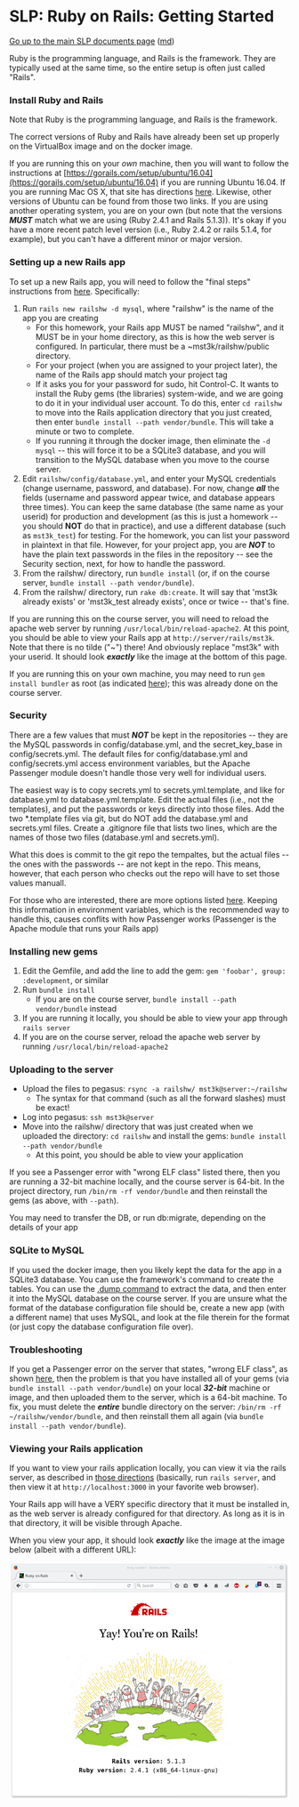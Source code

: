 SLP: Ruby on Rails: Getting Started
===================================

[Go up to the main SLP documents page](index.html) ([md](index.md))

Ruby is the programming language, and Rails is the framework.  They are typically used at the same time, so the entire setup is often just called "Rails".

### Install Ruby and Rails

Note that Ruby is the programming language, and Rails is the framework.

The correct versions of Ruby and Rails have already been set up properly on the VirtualBox image and on the docker image.

If you are running this on your *own* machine, then you will want to follow the instructions at [https://gorails.com/setup/ubuntu/16.04](https://gorails.com/setup/ubuntu/16.04) if you are running Ubuntu 16.04.  If you are running Mac OS X, that site has directions [here](https://gorails.com/setup/osx).  Likewise, other versions of Ubuntu can be found from those two links.  If you are using another operating system, you are on your own (but note that the versions ***MUST*** match what we are using (Ruby 2.4.1 and Rails 5.1.3)).  It's okay if you have a more recent patch level version (i.e., Ruby 2.4.2 or rails 5.1.4, for example), but you can't have a different minor or major version.

### Setting up a new Rails app

To set up a new Rails app, you will need to follow the "final steps" instructions from [here](https://gorails.com/setup/ubuntu/16.04).  Specifically:

1. Run `rails new railshw -d mysql`, where "railshw" is the name of the app you are creating
    - For this homework, your Rails app MUST be named "railshw", and it MUST be in your home directory, as this is how the web server is configured.  In particular, there must be a ~mst3k/railshw/public directory.
    - For your project (when you are assigned to your project later), the name of the Rails app should match your project tag
    - If it asks you for your password for sudo, hit Control-C.  It wants to install the Ruby gems (the libraries) system-wide, and we are going to do it in your individual user account.  To do this, enter `cd railshw` to move into the Rails application directory that you just created, then enter `bundle install --path vendor/bundle`.  This will take a minute or two to complete.
    - If you running it through the docker image, then eliminate the `-d mysql` -- this will force it to be a SQLite3 database, and you will transition to the MySQL database when you move to the course server.
2. Edit `railshw/config/database.yml`, and enter your MySQL credentials (change username, password, and database).  For now, change ***all*** the fields (username and password appear twice, and database appears three times).  You can keep the same database (the same name as your userid) for production and development (as this is just a homework -- you should **NOT** do that in practice), and use a different database (such as `mst3k_test`) for testing.  For the homework, you can list your password in plaintext in that file.  However, for your project app, you are ***NOT*** to have the plain text passwords in the files in the repository -- see the Security section, next, for how to handle the password.
3. From the railshw/ directory, run `bundle install` (or, if on the course server, `bundle install --path vendor/bundle`).
4. From the railshw/ directory, run `rake db:create`.  It will say that 'mst3k already exists' or 'mst3k_test already exists', once or twice -- that's fine.

If you are running this on the course server, you will need to reload the apache web server by running `/usr/local/bin/reload-apache2`.  At this point, you should be able to view your Rails app at `http://server/rails/mst3k`.  Note that there is no tilde ("~") there!  And obviously replace "mst3k" with your userid.  It should look ***exactly*** like the image at the bottom of this page.

If you are running this on your own machine, you may need to run `gem install bundler` as root (as indicated [here](http://stackoverflow.com/questions/19061774/cannot-load-such-file-bundler-setup-loaderror)); this was already done on the course server.

### Security

There are a few values that must ***NOT*** be kept in the repositories -- they are the MySQL passwords in config/database.yml, and the secret\_key\_base in config/secrets.yml.  The default files for config/database.yml and config/secrets.yml access environment variables, but the Apache Passenger module doesn't handle those very well for individual users.

The easiest way is to copy secrets.yml to secrets.yml.template, and like for database.yml to database.yml.template.  Edit the actual files (i.e., not the templates), and put the passwords or keys directly into those files.  Add the two *.template files via git, but do NOT add the database.yml and secrets.yml files.  Create a .gitignore file that lists two lines, which are the names of those two files (database.yml and secrets.yml).

What this does is commit to the git repo the tempaltes, but the actual files -- the ones with the passwords -- are not kept in the repo.  This means, however, that each person who checks out the repo will have to set those values manuall.

For those who are interested, there are more options listed [here](http://railsapps.github.io/rails-environment-variables.html).  Keeping this information in environment variables, which is the recommended way to handle this, causes conflits with how Passenger works (Passenger is the Apache module that runs your Rails app)


### Installing new gems

1. Edit the Gemfile, and add the line to add the gem: `gem 'foobar', group: :development`, or similar
2. Run `bundle install`
    - If you are on the course server, `bundle install --path vendor/bundle` instead
3. If you are running it locally, you should be able to view your app through `rails server`
4. If you are on the course server, reload the apache web server by running `/usr/local/bin/reload-apache2`

### Uploading to the server

- Upload the files to pegasus: `rsync -a railshw/ mst3k@server:~/railshw`
    - The syntax for that command (such as all the forward slashes) must be exact!
- Log into pegasus: `ssh mst3k@server`
- Move into the railshw/ directory that was just created when we uploaded the directory: `cd railshw` and install the gems: `bundle install --path vendor/bundle`
  - At this point, you should be able to view your application

If you see a Passenger error with "wrong ELF class" listed there, then you are running a 32-bit machine locally, and the course server is 64-bit.  In the project directory, run `/bin/rm -rf vendor/bundle` and then reinstall the gems (as above, with `--path`).

You may need to transfer the DB, or run db:migrate, depending on the details of your app

### SQLite to MySQL

If you used the docker image, then you likely kept the data for the app in a SQLite3 database.  You can use the framework's command to create the tables.  You can use the [.dump command](http://www.sqlitetutorial.net/sqlite-dump/) to extract the data, and then enter it into the MySQL database on the course server.  If you are unsure what the format of the database configuration file should be, create a new app (with a different name) that uses MySQL, and look at the file therein for the format (or just copy the database configuration file over).

### Troubleshooting

If you get a Passenger error on the server that states, "wrong ELF class", as shown [here](images/rails-bad-elf.png), then the problem is that you have installed all of your gems (via `bundle install --path vendor/bundle`) on your local ***32-bit*** machine or image, and then uploaded them to the server, which is a 64-bit machine.  To fix, you must delete the ***entire*** bundle directory on the server: `/bin/rm -rf ~/railshw/vendor/bundle`, and then reinstall them all again (via `bundle install --path vendor/bundle`).

### Viewing your Rails application

If you want to view your rails application locally, you can view it via the rails server, as described in [those directions](https://gorails.com/setup/ubuntu/16.04) (basically, run `rails server`, and then view it at `http://localhost:3000` in your favorite web browser).

Your Rails app will have a VERY specific directory that it must be installed in, as the web server is already configured for that directory.  As long as it is in that directory, it will be visible through Apache.

When you view your app, it should look ***exactly*** like the image at the image below (albeit with a different URL):

![](images/rails-initial.png)
